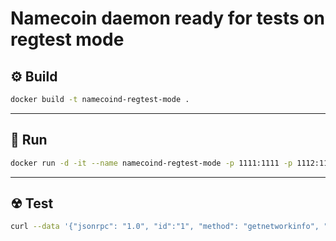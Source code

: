 # Namecoin daemon ready for tests on regtest mode

## ⚙ Build
```bash
docker build -t namecoind-regtest-mode .
```

<hr>

## 🚀 Run
```bash
docker run -d -it --name namecoind-regtest-mode -p 1111:1111 -p 1112:1112 namecoind-regtest-mode
```

<hr>

## ☢ Test
```bash
curl --data '{"jsonrpc": "1.0", "id":"1", "method": "getnetworkinfo", "params": []}' http://root:root@localhost:1112
```
